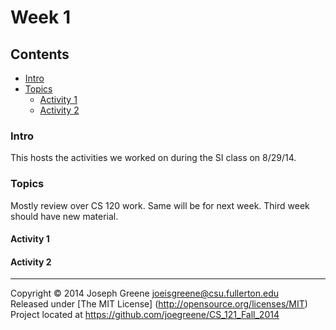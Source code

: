 # Week 1

## Contents
- [Intro](#intro)
- [Topics](#topics)
  - [Activity 1](#activity-1)
  - [Activity 2](#activity-2)
  
### Intro
This hosts the activities we worked on during the SI class on 8/29/14.

### Topics
Mostly review over CS 120 work. Same will be for next week. Third week should have 
new material.

#### Activity 1


#### Activity 2


-------------------------------------------------------------------------------

Copyright &copy; 2014 Joseph Greene <joeisgreene@csu.fullerton.edu>  
Released under [The MIT License] (http://opensource.org/licenses/MIT)  
Project located at <https://github.com/joegreene/CS_121_Fall_2014>